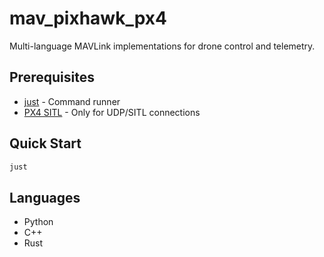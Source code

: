 # mav_pixhawk_px4

Multi-language MAVLink implementations for drone control and telemetry.

## Prerequisites

- [just](https://github.com/casey/just) - Command runner
- [PX4 SITL](https://github.com/comverser/px4_with_extern_modules) - Only for UDP/SITL connections

## Quick Start

```bash
just
```

## Languages

- Python
- C++
- Rust
